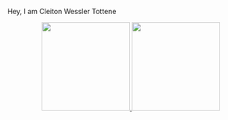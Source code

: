 Hey, I am Cleiton Wessler Tottene

<div align="center">
  <a href="https://github.com/tottene">
  <img height="180em" src="https://github-readme-stats.vercel.app/api?username=tottene&show_icons=true&theme=dracula&include_all_commits=true&count_private=true"/>
  <img height="180em" src="https://github-readme-stats.vercel.app/api/top-langs/?username=tottene&layout=compact&langs_count=7&theme=dracula"/>
</div>
